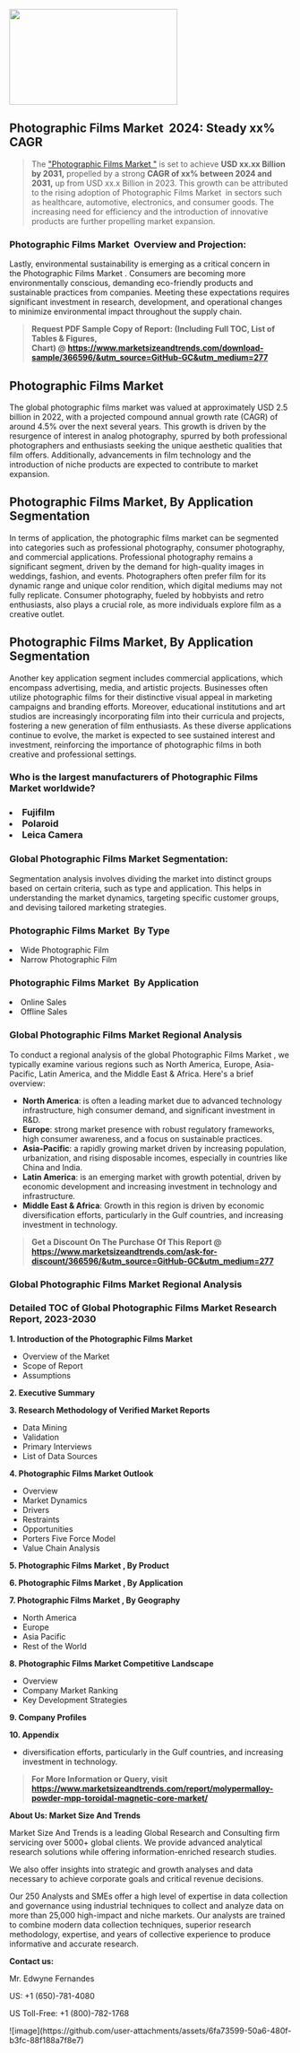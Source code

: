 <p><img class="alignnone size-medium wp-image-20088" src="https://ffe5etoiles.com/wp-content/uploads/2024/12/MST1-300x171.png" alt="" width="300" height="171" /></p><h2 id="ember46" class="ember-view reader-text-block__heading-2">Photographic Films Market &nbsp;2024: Steady&nbsp;xx% CAGR</h2><blockquote id="ember47" class="ember-view reader-text-block__blockquote">The&nbsp;<a class="app-aware-link " href="https://www.marketsizeandtrends.com/download-sample/366596/&utm_source=GitHub-GC&utm_medium=277" target="_blank" data-test-app-aware-link="">"Photographic Films Market "</a>&nbsp;is set to achieve&nbsp;<strong>USD&nbsp;xx.xx&nbsp;Billion by 2031,</strong>&nbsp;propelled by a strong&nbsp;<strong>CAGR of&nbsp;xx% between 2024 and 2031,</strong>&nbsp;up from USD xx.x Billion in 2023. This growth can be attributed to the rising adoption of&nbsp;Photographic Films Market &nbsp;in sectors such as healthcare, automotive, electronics, and consumer goods. The increasing need for efficiency and the introduction of innovative products are further propelling market expansion.</blockquote><h3 id="ember48" class="ember-view reader-text-block__heading-3">Photographic Films Market &nbsp;Overview and Projection:</h3><p id="ember49" class="ember-view reader-text-block__paragraph">Lastly, environmental sustainability is emerging as a critical concern in the&nbsp;Photographic Films Market . Consumers are becoming more environmentally conscious, demanding eco-friendly products and sustainable practices from companies. Meeting these expectations requires significant investment in research, development, and operational changes to minimize environmental impact throughout the supply chain.</p><blockquote id="ember50" class="ember-view reader-text-block__blockquote"><strong>Request PDF Sample Copy of Report: (Including Full TOC, List of Tables &amp; Figures, Chart)&nbsp;@&nbsp;<strong><a href="https://www.marketsizeandtrends.com/download-sample/366596/&utm_source=GitHub-GC&utm_medium=277" target="_blank">https://www.marketsizeandtrends.com/download-sample/366596/&utm_source=GitHub-GC&utm_medium=277</a></strong></strong></blockquote><h3 class=""> <h2>Photographic Films Market</h2><p>The global photographic films market was valued at approximately USD 2.5 billion in 2022, with a projected compound annual growth rate (CAGR) of around 4.5% over the next several years. This growth is driven by the resurgence of interest in analog photography, spurred by both professional photographers and enthusiasts seeking the unique aesthetic qualities that film offers. Additionally, advancements in film technology and the introduction of niche products are expected to contribute to market expansion.</p><h2>Photographic Films Market, By Application Segmentation</h2><p>In terms of application, the photographic films market can be segmented into categories such as professional photography, consumer photography, and commercial applications. Professional photography remains a significant segment, driven by the demand for high-quality images in weddings, fashion, and events. Photographers often prefer film for its dynamic range and unique color rendition, which digital mediums may not fully replicate. Consumer photography, fueled by hobbyists and retro enthusiasts, also plays a crucial role, as more individuals explore film as a creative outlet.</p><h2>Photographic Films Market, By Application Segmentation</h2><p>Another key application segment includes commercial applications, which encompass advertising, media, and artistic projects. Businesses often utilize photographic films for their distinctive visual appeal in marketing campaigns and branding efforts. Moreover, educational institutions and art studios are increasingly incorporating film into their curricula and projects, fostering a new generation of film enthusiasts. As these diverse applications continue to evolve, the market is expected to see sustained interest and investment, reinforcing the importance of photographic films in both creative and professional settings.</p></h3><h3 id="" class="">Who is the largest manufacturers of&nbsp;Photographic Films Market  worldwide?</h3><h3 class=""></Li><Li>Fujifilm</Li><Li> Polaroid</Li><Li> Leica Camera</h3><h3 id="ember53" class="ember-view reader-text-block__heading-3">Global&nbsp;Photographic Films Market  Segmentation:</h3><p id="ember54" class="ember-view reader-text-block__paragraph">Segmentation analysis involves dividing the market into distinct groups based on certain criteria, such as type and application. This helps in understanding the market dynamics, targeting specific customer groups, and devising tailored marketing strategies.</p><h3 id="" class="">Photographic Films Market &nbsp;By Type</h3><p></Li><Li>Wide Photographic Film</Li><Li> Narrow Photographic Film</p><h3 id="" class="">Photographic Films Market &nbsp;By Application</h3><p class=""></Li><Li>Online Sales</Li><Li> Offline Sales</p><h3 id="ember62" class="ember-view reader-text-block__heading-3">Global Photographic Films Market  Regional Analysis</h3><p id="ember63" class="ember-view reader-text-block__paragraph">To conduct a regional analysis of the global Photographic Films Market , we typically examine various regions such as North America, Europe, Asia-Pacific, Latin America, and the Middle East &amp; Africa. Here's a brief overview:</p><ul><li><strong>North America</strong>: is often a leading market due to advanced technology infrastructure, high consumer demand, and significant investment in R&amp;D.</li><li><strong>Europe</strong>: strong market presence with robust regulatory frameworks, high consumer awareness, and a focus on sustainable practices.</li><li><strong>Asia-Pacific</strong>: a rapidly growing market driven by increasing population, urbanization, and rising disposable incomes, especially in countries like China and India.</li><li><strong>Latin America</strong>: is an emerging market with growth potential, driven by economic development and increasing investment in technology and infrastructure.</li><li><strong>Middle East &amp; Africa</strong>: Growth in this region is driven by economic diversification efforts, particularly in the Gulf countries, and increasing investment in technology.</li></ul><blockquote id="ember61" class="ember-view reader-text-block__blockquote"><strong>Get a Discount On The Purchase Of This Report @ <strong><a href="https://html-cleaner.com/" target="">https://www.marketsizeandtrends.com/ask-for-discount/366596/&utm_source=GitHub-GC&utm_medium=277</a></strong></strong></blockquote><h3 id="ember62" class="ember-view reader-text-block__heading-3">Global Photographic Films Market  Regional Analysis</h3><h3 id="" class="">Detailed TOC of Global Photographic Films Market  Research Report, 2023-2030</h3><p id="" class=""><strong>1. Introduction of the Photographic Films Market </strong></p><ul><li>Overview of the Market</li><li>Scope of Report</li><li>Assumptions</li></ul><p id="" class=""><strong>2. Executive Summary</strong></p><p id="" class=""><strong>3. Research Methodology of Verified Market Reports</strong></p><ul><li>Data Mining</li><li>Validation</li><li>Primary Interviews</li><li>List of Data Sources</li></ul><p id="" class=""><strong>4. Photographic Films Market  Outlook</strong></p><ul><li>Overview</li><li>Market Dynamics</li><li>Drivers</li><li>Restraints</li><li>Opportunities</li><li>Porters Five Force Model</li><li>Value Chain Analysis</li></ul><p id="" class=""><strong>5. Photographic Films Market , By Product</strong></p><p id="" class=""><strong>6. Photographic Films Market , By Application</strong></p><p id="" class=""><strong>7. Photographic Films Market , By Geography</strong></p><ul><li>North America</li><li>Europe</li><li>Asia Pacific</li><li>Rest of the World</li></ul><p id="" class=""><strong>8. Photographic Films Market  Competitive Landscape</strong></p><ul><li>Overview</li><li>Company Market Ranking</li><li>Key Development Strategies</li></ul><p id="" class=""><strong>9. Company Profiles</strong></p><p id="" class=""><strong>10. Appendix</strong></p><ul><li>diversification efforts, particularly in the Gulf countries, and increasing investment in technology.</li></ul><blockquote id="ember65" class="ember-view reader-text-block__blockquote"><strong>For More Information or Query, visit <strong><strong><a href="https://html-cleaner.com/" target="">https://www.marketsizeandtrends.com/report/molypermalloy-powder-mpp-toroidal-magnetic-core-market/</a></strong></strong></strong></blockquote><p id="" class=""><strong>About Us: Market Size And Trends</strong></p><p id="" class="">Market Size And Trends is a leading Global Research and Consulting firm servicing over 5000+ global clients. We provide advanced analytical research solutions while offering information-enriched research studies.</p><p id="" class="">We also offer insights into strategic and growth analyses and data necessary to achieve corporate goals and critical revenue decisions.</p><p id="" class="">Our 250 Analysts and SMEs offer a high level of expertise in data collection and governance using industrial techniques to collect and analyze data on more than 25,000 high-impact and niche markets. Our analysts are trained to combine modern data collection techniques, superior research methodology, expertise, and years of collective experience to produce informative and accurate research.</p><p id="" class=""><strong>Contact us:</strong></p><p id="" class="">Mr. Edwyne Fernandes</p><p id="" class="">US: +1 (650)-781-4080</p><p id="" class="">US Toll-Free: +1 (800)-782-1768</p>
![image](https://github.com/user-attachments/assets/6fa73599-50a6-480f-b3fc-88f188a7f8e7)
